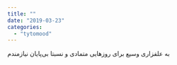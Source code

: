 ```yaml
---
title: ""
date: "2019-03-23"
categories: 
  - "tytomood"
---
```


‏به علفزاری وسیع برای روزهایی متمادی و نسبتا بی‌پایان نیازمندم
